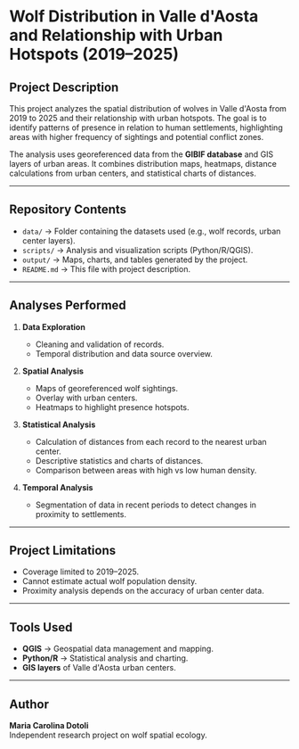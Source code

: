 # Wolf Distribution in Valle d'Aosta and Relationship with Urban Hotspots (2019–2025)

## Project Description
This project analyzes the spatial distribution of wolves in Valle d'Aosta from 2019 to 2025 and their relationship with urban hotspots. The goal is to identify patterns of presence in relation to human settlements, highlighting areas with higher frequency of sightings and potential conflict zones.

The analysis uses georeferenced data from the **GIBIF database** and GIS layers of urban areas. It combines distribution maps, heatmaps, distance calculations from urban centers, and statistical charts of distances.

---

## Repository Contents
- `data/` → Folder containing the datasets used (e.g., wolf records, urban center layers).  
- `scripts/` → Analysis and visualization scripts (Python/R/QGIS).  
- `output/` → Maps, charts, and tables generated by the project.  
- `README.md` → This file with project description.

---

## Analyses Performed
1. **Data Exploration**
   - Cleaning and validation of records.  
   - Temporal distribution and data source overview.

2. **Spatial Analysis**
   - Maps of georeferenced wolf sightings.  
   - Overlay with urban centers.  
   - Heatmaps to highlight presence hotspots.

3. **Statistical Analysis**
   - Calculation of distances from each record to the nearest urban center.  
   - Descriptive statistics and charts of distances.  
   - Comparison between areas with high vs low human density.

4. **Temporal Analysis**
   - Segmentation of data in recent periods to detect changes in proximity to settlements.

---

## Project Limitations
- Coverage limited to 2019–2025.  
- Cannot estimate actual wolf population density.  
- Proximity analysis depends on the accuracy of urban center data.

---

## Tools Used
- **QGIS** → Geospatial data management and mapping.  
- **Python/R** → Statistical analysis and charting.  
- **GIS layers** of Valle d'Aosta urban centers.

---

## Author
**Maria Carolina Dotoli**  
Independent research project on wolf spatial ecology.
